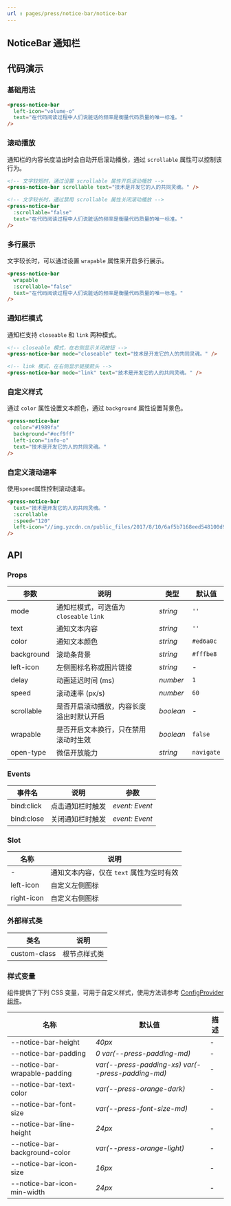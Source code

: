 ```yaml
---
url : pages/press/notice-bar/notice-bar
---
```


## NoticeBar 通知栏


## 代码演示

### 基础用法

```html
<press-notice-bar
  left-icon="volume-o"
  text="在代码阅读过程中人们说脏话的频率是衡量代码质量的唯一标准。"
/>
```

### 滚动播放

通知栏的内容长度溢出时会自动开启滚动播放，通过 `scrollable` 属性可以控制该行为。

```html
<!-- 文字较短时，通过设置 scrollable 属性开启滚动播放 -->
<press-notice-bar scrollable text="技术是开发它的人的共同灵魂。" />

<!-- 文字较长时，通过禁用 scrollable 属性关闭滚动播放 -->
<press-notice-bar
  :scrollable="false"
  text="在代码阅读过程中人们说脏话的频率是衡量代码质量的唯一标准。"
/>
```

### 多行展示

文字较长时，可以通过设置 `wrapable` 属性来开启多行展示。

```html
<press-notice-bar
  wrapable
  :scrollable="false"
  text="在代码阅读过程中人们说脏话的频率是衡量代码质量的唯一标准。"
/>
```

### 通知栏模式

通知栏支持 `closeable` 和 `link` 两种模式。

```html
<!-- closeable 模式，在右侧显示关闭按钮 -->
<press-notice-bar mode="closeable" text="技术是开发它的人的共同灵魂。" />

<!-- link 模式，在右侧显示链接箭头 -->
<press-notice-bar mode="link" text="技术是开发它的人的共同灵魂。" />
```

### 自定义样式

通过 `color` 属性设置文本颜色，通过 `background` 属性设置背景色。

```html
<press-notice-bar
  color="#1989fa"
  background="#ecf9ff"
  left-icon="info-o"
  text="技术是开发它的人的共同灵魂。"
/>
```

### 自定义滚动速率

使用`speed`属性控制滚动速率。

```html
<press-notice-bar
  text="技术是开发它的人的共同灵魂。"
  :scrollable
  :speed="120"
  left-icon="//img.yzcdn.cn/public_files/2017/8/10/6af5b7168eed548100d9041f07b7c616.png"
/>
```

## API

### Props

| 参数       | 说明                                     | 类型      | 默认值     |
| ---------- | ---------------------------------------- | --------- | ---------- |
| mode       | 通知栏模式，可选值为 `closeable` `link`  | _string_  | `''`       |
| text       | 通知文本内容                             | _string_  | `''`       |
| color      | 通知文本颜色                             | _string_  | `#ed6a0c`  |
| background | 滚动条背景                               | _string_  | `#fffbe8`  |
| left-icon  | 左侧图标名称或图片链接                   | _string_  | -          |
| delay      | 动画延迟时间 (ms)                        | _number_  | `1`        |
| speed      | 滚动速率 (px/s)                          | _number_  | `60`       |
| scrollable | 是否开启滚动播放，内容长度溢出时默认开启 | _boolean_ | -          |
| wrapable   | 是否开启文本换行，只在禁用滚动时生效     | _boolean_ | `false`    |
| open-type  | 微信开放能力                             | _string_  | `navigate` |

### Events

| 事件名     | 说明             | 参数           |
| ---------- | ---------------- | -------------- |
| bind:click | 点击通知栏时触发 | _event: Event_ |
| bind:close | 关闭通知栏时触发 | _event: Event_ |

### Slot

| 名称       | 说明                                     |
| ---------- | ---------------------------------------- |
| -          | 通知文本内容，仅在 `text` 属性为空时有效 |
| left-icon  | 自定义左侧图标                           |
| right-icon | 自定义右侧图标                           |

### 外部样式类

| 类名         | 说明         |
| ------------ | ------------ |
| custom-class | 根节点样式类 |

### 样式变量

组件提供了下列 CSS 变量，可用于自定义样式，使用方法请参考 [ConfigProvider 组件](#/config-provider)。

| 名称                          | 默认值                                            | 描述 |
| ----------------------------- | ------------------------------------------------- | ---- |
| --notice-bar-height           | _40px_                                            | -    |
| --notice-bar-padding          | _0 var(--press-padding-md)_                       | -    |
| --notice-bar-wrapable-padding | _var(--press-padding-xs) var(--press-padding-md)_ | -    |
| --notice-bar-text-color       | _var(--press-orange-dark)_                        | -    |
| --notice-bar-font-size        | _var(--press-font-size-md)_                       | -    |
| --notice-bar-line-height      | _24px_                                            | -    |
| --notice-bar-background-color | _var(--press-orange-light)_                       | -    |
| --notice-bar-icon-size        | _16px_                                            | -    |
| --notice-bar-icon-min-width   | _24px_                                            | -    |
